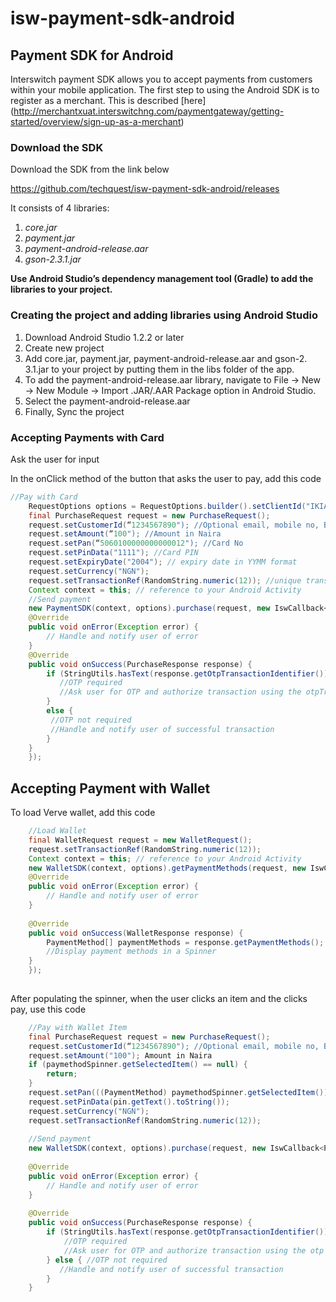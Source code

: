 # isw-payment-sdk-android

## Payment SDK for Android

Interswitch payment SDK allows you to accept payments from customers within your mobile application.
The first step to ​using the ​Android SDK is to register as a merchant. This is described [here] (http://merchantxuat.interswitchng.com/paymentgateway/getting-started/overview/sign-up-as-a-merchant)


### Download the SDK

Download the SDK from the link below

https://github.com/techquest/isw-payment-sdk-android/releases

It consists of ​4 libraries:

1. *core.jar*
2. *payment.jar*
3. *payment-android-release.aar*
4. *gson-2.​3.1.jar*

**Use Android Studio’s dependency management tool (Gradle) to add the libraries to your project.**


### Creating the project and adding libraries using Android Studio

1. Download Android Studio 1.2.2 or later
2. Create new project
3. Add core.jar, payment.jar, payment-android-release.aar and gson-2.​3.1.jar to your project by putting them in the libs folder of the app.
4. To add the payment-android-release.aar library, navigate to File -> New -> New Module -> Import .JAR/.AAR Package option in Android Studio.
5. Select the payment-android-release.aar
6. Finally, Sync the project

### Accepting Payments with Card 

Ask the user for input

In the onClick method of the button that asks the user to pay, add this code

```java
//Pay with Card
    RequestOptions options = RequestOptions.builder().setClientId("IKIA3E267D5C80A52167A581BBA04980CA64E7B2E70E").setClientSecret("SagfgnYsmvAdmFuR24sKzMg7HWPmeh67phDNIiZxpIY=").build(); 
	final PurchaseRequest request = new PurchaseRequest();
    request.setCustomerId(“1234567890"); //Optional email, mobile no, BVN etc to uniquely identify the customer
    request.setAmount(“100"); //Amount in Naira
    request.setPan(“5060100000000000012"); //Card No
    request.setPinData("1111"); //Card PIN
    request.setExpiryDate("2004"); // expiry date in YYMM format
    request.setCurrency("NGN");
    request.setTransactionRef(RandomString.numeric(12)); //unique transaction reference
    Context context = this; // reference to your Android Activity
    //Send payment
    new PaymentSDK(context, options).purchase(request, new IswCallback<PurchaseResponse>() {
    @Override
    public void onError(Exception error) {
        // Handle and notify user of error
    }
    @Override
    public void onSuccess(PurchaseResponse response) {
        if (StringUtils.hasText(response.getOtpTransactionIdentifier())) {
           //OTP required
           //Ask user for OTP and authorize transaction using the otpTransactionIdentifier
        } 
		else { 
         //OTP not required
         //Handle and notify user of successful transaction
        }
    }
    });
```

## Accepting Payment with Wallet


To load Verve wallet, add this code
```java
    //Load Wallet
    final WalletRequest request = new WalletRequest();
    request.setTransactionRef(RandomString.numeric(12));
    Context context = this; // reference to your Android Activity
    new WalletSDK(context, options).getPaymentMethods(request, new IswCallback<WalletResponse>() {
    @Override
    public void onError(Exception error) {
        // Handle and notify user of error
    }
 
    @Override
    public void onSuccess(WalletResponse response) {
		PaymentMethod[] paymentMethods = response.getPaymentMethods(); 
		//Display payment methods in a Spinner
    }
	});
​
```
After populating the spinner, when the user clicks an item and the clicks pay, use this code
```java
    //Pay with Wallet Item
    final PurchaseRequest request = new PurchaseRequest();
    request.setCustomerId(“1234567890"); //Optional email, mobile no, BVN etc to uniquely identify the customer
    request.setAmount("100"); Amount in Naira
    if (paymethodSpinner.getSelectedItem() == null) {
		return;
    }
    request.setPan(((PaymentMethod) paymethodSpinner.getSelectedItem()).getToken());
    request.setPinData(pin.getText().toString());
    request.setCurrency("NGN");
    request.setTransactionRef(RandomString.numeric(12));
 
    //Send payment
    new WalletSDK(context, options).purchase(request, new IswCallback<PurchaseResponse>() {
 
    @Override
    public void onError(Exception error) {
        // Handle and notify user of error
    }
 
    @Override
    public void onSuccess(PurchaseResponse response) {
        if (StringUtils.hasText(response.getOtpTransactionIdentifier())) {       
			//OTP required
			//Ask user for OTP and authorize transaction using the otp Transaction Identifier
        } else { //OTP not required
           //Handle and notify user of successful transaction
        }
    }
```